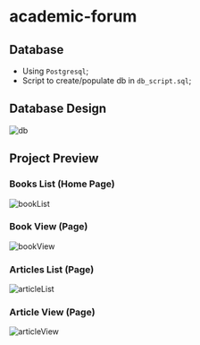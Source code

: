 
# academic-forum

## Database

- Using `Postgresql`;
- Script to create/populate db in `db_script.sql`;

## Database Design

![db](https://user-images.githubusercontent.com/32749108/119315094-6496e580-bc6d-11eb-81f7-69aeecd3c4a5.jpg)


##  Project Preview


### Books List (Home Page) 
![bookList](https://user-images.githubusercontent.com/32749108/119316162-8775c980-bc6e-11eb-9582-b6d331cab52e.jpg)

### Book View (Page)
![bookView](https://user-images.githubusercontent.com/32749108/119315934-441b5b00-bc6e-11eb-9418-011a9f4c1e61.jpg)

### Articles List (Page) 
![articleList](https://user-images.githubusercontent.com/32749108/119315982-52697700-bc6e-11eb-846e-a42b170e101e.jpg)

### Article View (Page)
![articleView](https://user-images.githubusercontent.com/32749108/119316055-67460a80-bc6e-11eb-9b43-1875848de2ed.jpg)
